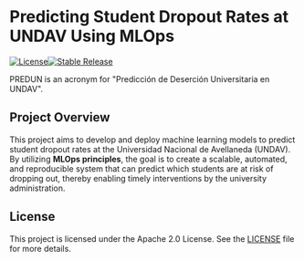# Predicting Student Dropout Rates at UNDAV Using MLOps

[![License](https://img.shields.io/badge/License-Apache_2.0-blue.svg)](http://www.apache.org/licenses/LICENSE-2.0)[![Stable Release](https://img.shields.io/badge/development-v0.0.1-brightgreen.svg)](https://github.com/your-repo/releases)
<!--[![Python Version](https://img.shields.io/badge/python-3.8%2B-blue.svg)](https://www.python.org/downloads/release/python-380/)-->

PREDUN is an acronym for "Predicción de Deserción Universitaria en UNDAV".

## Project Overview

This project aims to develop and deploy machine learning models to predict student dropout rates at the Universidad Nacional de Avellaneda (UNDAV). By utilizing **MLOps principles**, the goal is to create a scalable, automated, and reproducible system that can predict which students are at risk of dropping out, thereby enabling timely interventions by the university administration.

## License

This project is licensed under the Apache 2.0 License. See the [LICENSE](LICENSE) file for more details.

